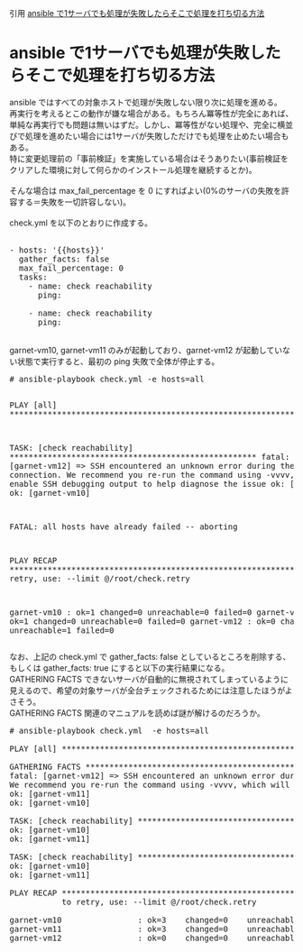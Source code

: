 引用 
 [ansible で1サーバでも処理が失敗したらそこで処理を打ち切る方法](http://d.hatena.ne.jp/incarose86/20150223/1424704453 "http://d.hatena.ne.jp/incarose86/20150223/1424704453")

# ansible で1サーバでも処理が失敗したらそこで処理を打ち切る方法<br/>

ansible ではすべての対象ホストで処理が失敗しない限り次に処理を進める。<br/>
再実行を考えるとこの動作が嫌な場合がある。もちろん冪等性が完全にあれば、単純な再実行でも問題は無いはずだ。しかし、冪等性がない処理や、完全に横並びで処理を進めたい場合には1サーバが失敗しただけでも処理を止めたい場合もある。<br/>
特に変更処理前の「事前検証」を実施している場合はそうありたい(事前検証をクリアした環境に対して何らかのインストール処理を継続するとか)。<br/>
<br/>
そんな場合は max_fail_percentage を 0 にすればよい(0%のサーバの失敗を許容する＝失敗を一切許容しない)。<br/>
<br/>
check.yml を以下のとおりに作成する。<br/>
<br/>
<pre>
- hosts: '{{hosts}}'
  gather_facts: false
  max_fail_percentage: 0
  tasks:
    - name: check reachability
      ping:

    - name: check reachability
      ping:
</pre>
<br/>
garnet-vm10, garnet-vm11 のみが起動しており、garnet-vm12 が起動していない状態で実行すると、最初の ping 失敗で全体が停止する。
<br/>
<pre>
# ansible-playbook check.yml -e hosts=all

PLAY [all] ********************************************************************

TASK: [check reachability] **************************************************** 
fatal: [garnet-vm12] => SSH encountered an unknown error during the connection.
We recommend you re-run the command using -vvvv, which will enable SSH debugging output to help diagnose the issue
ok: [garnet-vm11]
ok: [garnet-vm10]

FATAL: all hosts have already failed -- aborting

PLAY RECAP ********************************************************************
           to retry, use: --limit @/root/check.retry

garnet-vm10                : ok=1    changed=0    unreachable=0    failed=0
garnet-vm11                : ok=1    changed=0    unreachable=0    failed=0
garnet-vm12                : ok=0    changed=0    unreachable=1    failed=0
</pre>
なお、上記の check.yml で gather_facts: false としているところを削除する、もしくは gather_facts: true にすると以下の実行結果になる。<br/>
GATHERING FACTS できないサーバが自動的に無視されてしまっているように見えるので、希望の対象サーバが全台チェックされるためには注意したほうがよさそう。<br/>GATHERING FACTS 関連のマニュアルを読めば謎が解けるのだろうか。<br/>
<pre>
# ansible-playbook check.yml  -e hosts=all

PLAY [all] ******************************************************************** 

GATHERING FACTS *************************************************************** 
fatal: [garnet-vm12] => SSH encountered an unknown error during the connection.
We recommend you re-run the command using -vvvv, which will enable SSH debugging output to help diagnose the issue
ok: [garnet-vm11]
ok: [garnet-vm10]

TASK: [check reachability] **************************************************** 
ok: [garnet-vm10]
ok: [garnet-vm11]

TASK: [check reachability] **************************************************** 
ok: [garnet-vm10]
ok: [garnet-vm11]

PLAY RECAP ********************************************************************
           to retry, use: --limit @/root/check.retry

garnet-vm10                : ok=3    changed=0    unreachable=0    failed=0
garnet-vm11                : ok=3    changed=0    unreachable=0    failed=0
garnet-vm12                : ok=0    changed=0    unreachable=1    failed=0
</pre>
